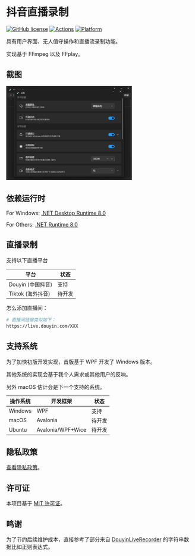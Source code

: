 # 抖音直播录制

[![GitHub license](https://img.shields.io/github/license/emako/TiktokLiveRec)](https://github.com/emako/TiktokLiveRec/blob/master/LICENSE) [![Actions](https://github.com/emako/TiktokLiveRec/actions/workflows/build.yml/badge.svg)](https://github.com/emako/TiktokLiveRec/actions/workflows/library.nuget.yml) [![Platform](https://img.shields.io/badge/platform-Windows-blue?logo=windowsxp&color=1E9BFA)](https://dotnet.microsoft.com/en-us/download/dotnet/latest/runtime)

具有用户界面、无人值守操作和直播流录制功能。

实现基于 FFmpeg 以及 FFplay。

## 截图

<img src="assets/image-20241111161919039.png" alt="image-20241111161919039" style="zoom: 33%;" />

## 依赖运行时

For Windows: [.NET Desktop Runtime 8.0](https://dotnet.microsoft.com/en-us/download/dotnet/8.0)

For Others: [.NET Runtime 8.0](https://dotnet.microsoft.com/en-us/download/dotnet/8.0)

## 直播录制

支持以下直播平台

| 平台              | 状态   |
| ----------------- | ------ |
| Douyin (中国抖音) | 支持   |
| Tiktok (海外抖音) | 待开发 |

怎么添加直播间：

```bash
# 直播间链接类似如下：
https://live.douyin.com/XXX
```

## 支持系统

为了加快初版开发实现，首版基于 WPF 开发了 Windows 版本。

其他系统的实现会基于我个人需求或其他用户的反响。

另外 macOS 估计会是下一个支持的系统。

| 操作系统 | 开发框架          | 状态   |
| -------- | ----------------- | ------ |
| Windows  | WPF               | 支持   |
| macOS    | Avalonia          | 待开发 |
| Ubuntu   | Avalonia/WPF+Wice | 待开发 |

## 隐私政策

[查看隐私政策](PrivacyPolicy.zh-Hans.md)。

## 许可证

本项目基于 [MIT 许可证](LICENSE)。

## 鸣谢

为了节约后续维护成本，直接参考了部分来自 [DouyinLiveRecorder](https://github.com/ihmily/DouyinLiveRecorder) 的字符串数据比如正则表达式。